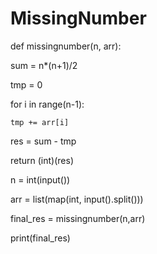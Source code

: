 # MissingNumber

def missingnumber(n, arr):
  
  sum = n*(n+1)/2
  
  tmp = 0
  
  for i in range(n-1):
    
    tmp += arr[i]
  
  res = sum - tmp
  
  return (int)(res)
  
n = int(input())

arr = list(map(int, input().split()))

final_res = missingnumber(n,arr)

print(final_res)
